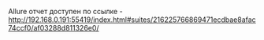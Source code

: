 Allure отчет доступен по ссылке - http://192.168.0.191:55419/index.html#suites/216225766869471ecdbae8afac74ccf0/af03288d811326e0/